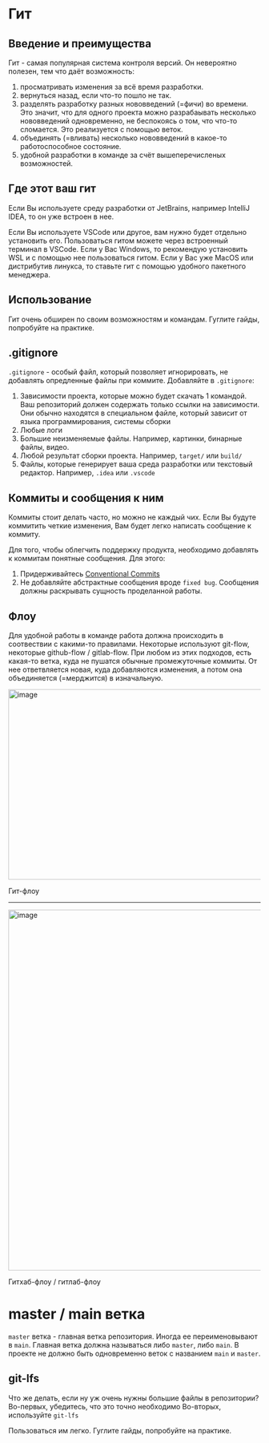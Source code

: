 # Гит

## Введение и преимущества

Гит - самая популярная система контроля версий. Он невероятно полезен, тем что даёт возможность:
1. просматривать изменения за всё время разработки.
2. вернуться назад, если что-то пошло не так.
3. разделять разработку разных нововведений (=фичи) во времени.
Это значит, что для одного проекта можно разрабаывать несколько нововведений одновременно, не беспокоясь о том, что что-то сломается.
Это реализуется с помощью веток.
4. объединять (=вливать) несколько нововведений в какое-то работоспособное состояние.
5. удобной разработки в команде за счёт вышеперечисленых возможностей.

## Где этот ваш гит

Если Вы используете среду разработки от JetBrains, например IntelliJ IDEA, то он уже встроен в нее.

Если Вы используете VSCode или другое, вам нужно будет отдельно установить его. Пользоваться гитом можете через встроенный терминал в VSCode.
Если у Вас Windows, то рекомендую установить WSL и с помощью нее пользоваться гитом. 
Если у Вас уже MacOS или дистрибутив линукса, то ставьте гит с помощью удобного пакетного менеджера.

## Использование

Гит очень обширен по своим возможностям и командам. Гуглите гайды, попробуйте на практике.

## .gitignore

`.gitignore` - особый файл, который позволяет игнорировать, не добавлять опредленные файлы при коммите.
Добавляйте в `.gitignore`:
1. Зависимости проекта, которые можно будет скачать 1 командой. Ваш репозиторий должен содержать только ссылки на зависимости.
Они обычно находятся в специальном файле, который зависит от языка программирования, системы сборки
2. Любые логи
3. Большие неизменяемые файлы. Например, картинки, бинарные файлы, видео.
4. Любой результат сборки проекта. Например, `target/` или `build/`
5. Файлы, которые генерирует ваша среда разработки или текстовый редактор. Например, `.idea` или `.vscode`

## Коммиты и сообщения к ним

Коммиты стоит делать часто, но можно не каждый чих. Если Вы будуте коммитить четкие изменения, Вам будет легко написать сообщение к коммиту.

Для того, чтобы облегчить поддержку продукта, необходимо добавлять к коммитам понятные сообщения.
Для этого:
1. Придерживайтесь [Conventional Commits](https://www.conventionalcommits.org/en/v1.0.0)
2. Не добавляйте абстрактные сообщения вроде `fixed bug`. Сообщения должны раскрывать сущность проделанной работы.

## Флоу

Для удобной работы в команде работа должна происходить в соотвествии с какими-то правилами.
Некоторые используют git-flow, некоторые github-flow / gitlab-flow.
При любом из этих подходов, есть какая-то ветка, куда не пушатся обычные промежуточные коммиты. От нее ответвляется новая, куда добавляются изменения, а потом
она объединяется (=мерджится) в изначальную.

<img width="614" height="380" alt="image" src="https://github.com/user-attachments/assets/ca61f917-2e4a-434e-820d-6d144501570f" />

Гит-флоу

---

<img width="1280" height="720" alt="image" src="https://github.com/user-attachments/assets/a76698b9-47b0-435b-b46a-304639346231" />

Гитхаб-флоу / гитлаб-флоу

# master / main ветка

`master` ветка - главная ветка репозитория. Иногда ее переименовывают в `main`.
Главная ветка должна называться либо `master`, либо `main`. В проекте не должно быть одновременно веток с названием `main` и `master`.

## git-lfs

Что же делать, если ну уж очень нужны большие файлы в репозитории?
Во-первых, убедитесь, что это точно необходимо
Во-вторых, используйте `git-lfs`

Пользоваться им легко. Гуглите гайды, попробуйте на практике.
